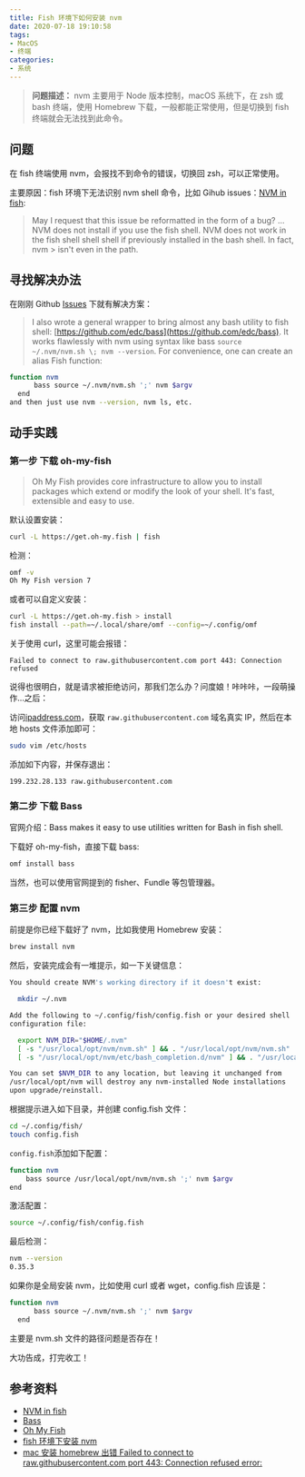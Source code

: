 ```yaml
---
title: Fish 环境下如何安装 nvm
date: 2020-07-18 19:10:58
tags:
- MacOS
- 终端
categories:
- 系统
---
```


> **问题描述：** nvm 主要用于 Node 版本控制，macOS 系统下，在 zsh 或 bash 终端，使用 Homebrew 下载，一般都能正常使用，但是切换到 fish 终端就会无法找到此命令。

<!--more-->

## 问题

在 fish 终端使用 nvm，会报找不到命令的错误，切换回 zsh，可以正常使用。

主要原因：fish 环境下无法识别 nvm shell 命令，比如 Gihub issues：[NVM in fish](https://github.com/nvm-sh/nvm/issues/303):

> May I request that this issue be reformatted in the form of a bug?
> ...
> NVM does not install if you use the fish shell.
> NVM does not work in the fish shell shell shell if previously installed in the bash shell. In fact, nvm > isn't even in the path.

## 寻找解决办法

在刚刚 Github [Issues](https://github.com/nvm-sh/nvm/issues/303#issuecomment-121086278) 下就有解决方案：

> I also wrote a general wrapper to bring almost any bash utility to fish shell: [https://github.com/edc/bass](https://github.com/edc/bass). It works flawlessly with nvm using syntax like bass `source ~/.nvm/nvm.sh \; nvm --version`. For convenience, one can create an alias Fish function:

```sh
function nvm
      bass source ~/.nvm/nvm.sh ';' nvm $argv
  end
and then just use nvm --version, nvm ls, etc.
```

## 动手实践

### 第一步 下载 oh-my-fish

> Oh My Fish provides core infrastructure to allow you to install packages which extend or modify the look of your shell. It's fast, extensible and easy to use.

默认设置安装：

```sh
curl -L https://get.oh-my.fish | fish
```

检测：

```sh
omf -v
Oh My Fish version 7
```

或者可以自定义安装：

```sh
curl -L https://get.oh-my.fish > install
fish install --path=~/.local/share/omf --config=~/.config/omf
```

关于使用 curl，这里可能会报错：

```log
Failed to connect to raw.githubusercontent.com port 443: Connection refused
```

说得也很明白，就是请求被拒绝访问，那我们怎么办？问度娘！咔咔咔，一段萌操作...之后：

访问[ipaddress.com](https://githubusercontent.com.ipaddress.com/raw.githubusercontent.com)，获取 `raw.githubusercontent.com` 域名真实 IP，然后在本地 hosts 文件添加即可：

```sh
sudo vim /etc/hosts
```

添加如下内容，并保存退出：

```hosts
199.232.28.133 raw.githubusercontent.com
```

### 第二步 下载 Bass

官网介绍：Bass makes it easy to use utilities written for Bash in fish shell.

下载好 oh-my-fish，直接下载 bass:

```sh
omf install bass
```

当然，也可以使用官网提到的 fisher、Fundle 等包管理器。

### 第三步 配置 nvm

前提是你已经下载好了 nvm，比如我使用 Homebrew 安装：

```sh
brew install nvm
```

然后，安装完成会有一堆提示，如一下关键信息：

```sh
You should create NVM's working directory if it doesn't exist:

  mkdir ~/.nvm

Add the following to ~/.config/fish/config.fish or your desired shell
configuration file:

  export NVM_DIR="$HOME/.nvm"
  [ -s "/usr/local/opt/nvm/nvm.sh" ] && . "/usr/local/opt/nvm/nvm.sh"  # This loads nvm
  [ -s "/usr/local/opt/nvm/etc/bash_completion.d/nvm" ] && . "/usr/local/opt/nvm/etc/bash_completion.d/nvm"  # This loads nvm bash_completion

You can set $NVM_DIR to any location, but leaving it unchanged from
/usr/local/opt/nvm will destroy any nvm-installed Node installations
upon upgrade/reinstall.
```

根据提示进入如下目录，并创建 config.fish 文件：

```sh
cd ~/.config/fish/
touch config.fish
```

`config.fish`添加如下配置：

```sh
function nvm
    bass source /usr/local/opt/nvm/nvm.sh ';' nvm $argv
end
```

激活配置：

```sh
source ~/.config/fish/config.fish
```

最后检测：

```sh
nvm --version
0.35.3
```

如果你是全局安装 nvm，比如使用 curl 或者 wget，config.fish 应该是：

```sh
function nvm
      bass source ~/.nvm/nvm.sh ';' nvm $argv
  end
```

主要是 nvm.sh 文件的路径问题是否存在！

大功告成，打完收工！

## 参考资料

- [NVM in fish](https://github.com/nvm-sh/nvm/issues/303)
- [Bass](https://github.com/edc/bass)
- [Oh My Fish](https://github.com/oh-my-fish/oh-my-fish)
- [fish 环境下安装 nvm](https://tp.miaosuwulimi.cn/w/354.html)
- [mac 安装 homebrew 出错 Failed to connect to raw.githubusercontent.com port 443: Connection refused error:](https://blog.csdn.net/txl910514/article/details/105880125)
